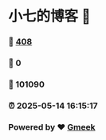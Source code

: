 # 小七的博客 :link:  
### :page_facing_up: [408](/tag.html) 
### :speech_balloon: 0 
### :hibiscus: 101090 
### :alarm_clock: 2025-05-14 16:15:17 
### Powered by :heart: [Gmeek](https://github.com/Meekdai/Gmeek)
